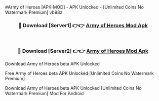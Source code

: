 #Army of Heroes [APK-MOD] - APK Unlocked - [Unlimited Coins No Watermark Premium] vb98z



<div align="center">

<h3>🔴 Download [Server1] 👉👉 <a href="https://momento.my/?title=Army_of_Heroes">Army of Heroes Mod Apk</a></h3><br>

<h3>🔴 Download [Server2] 👉👉 <a href="https://momento.my/?title=Army_of_Heroes">Army of Heroes Mod Apk</a></h3>
</div>



Download Army of Heroes beta APK Unlocked

Free Army of Heroes beta APK Unlocked [Unlimited Coins No Watermark Premium]

Download Army of Heroes beta APK Unlocked [Unlimited Coins No Watermark Premium] Mod For Android
